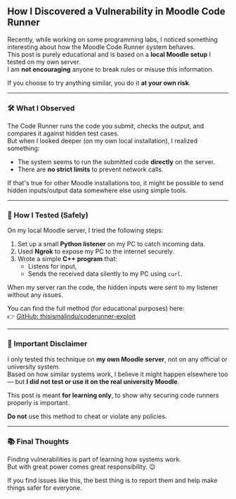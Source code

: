 <!-- 
title: How I Discovered a Vulnerability in Moodle Code Runner
excerpt: I noticed a potential flaw in how the Moodle Code Runner executes code. Here's a safe, educational look into how it might be possible to capture hidden test cases, based on my experiments on a local Moodle setup.
author: "Malindu"  
date: "2025-04-27"  
img: "/img/moodle-coderunner-exploit.png"  
pinned: False  
-->

## How I Discovered a Vulnerability in Moodle Code Runner

Recently, while working on some programming labs, I noticed something interesting about how the Moodle Code Runner system behaves.  
This post is purely educational and is based on a **local Moodle setup** I tested on my own server.  
I am **not encouraging** anyone to break rules or misuse this information.

If you choose to try anything similar, you do it **at your own risk**.

---

### 🛠️ What I Observed

The Code Runner runs the code you submit, checks the output, and compares it against hidden test cases.  
But when I looked deeper (on my own local installation), I realized something:

- The system seems to run the submitted code **directly** on the server.
- There are **no strict limits** to prevent network calls.

If that's true for other Moodle installations too, it might be possible to send hidden inputs/output data somewhere else using simple tools.

---

### 🧪 How I Tested (Safely)

On my local Moodle server, I tried the following steps:

1. Set up a small **Python listener** on my PC to catch incoming data.
2. Used **Ngrok** to expose my PC to the internet securely.
3. Wrote a simple **C++ program** that:
   - Listens for input,
   - Sends the received data silently to my PC using `curl`.

When my server ran the code, the hidden inputs were sent to my listener without any issues.

You can find the full method (for educational purposes) here:  
👉 [GitHub: thisismalindu/coderunner-exploit](https://github.com/thisismalindu/coderunner-exploit)

---

### 🚨 Important Disclaimer

I only tested this technique on **my own Moodle server**, not on any official or university system.  
Based on how similar systems work, I believe it might happen elsewhere too — but **I did not test or use it on the real university Moodle**.

This post is meant **for learning only**, to show why securing code runners properly is important.

**Do not** use this method to cheat or violate any policies.

---

### 📚 Final Thoughts

Finding vulnerabilities is part of learning how systems work.  
But with great power comes great responsibility. 😉

If you find issues like this, the best thing is to report them and help make things safer for everyone.